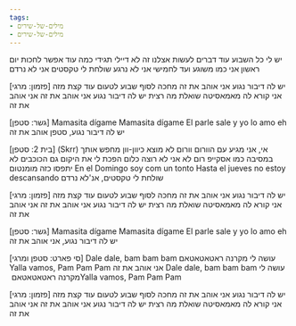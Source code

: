 ```yaml
---
tags:
- מילים-של-שירים
- מילים-של-שירים
---
```


יש לי כל השבוע עוד דברים לעשות
אצלנו זה לא דיילי
תגידי כמה עוד אפשר לחכות
יום ראשון אני כמו משוגע
ועד לחמישי אני לא נרגע
שולחת לי טקסטים
אני לא נרדם

[פזמון: מרגי]
יש לה דיבור נגוע
אני אוהב את זה
מחכה לסוף שבוע
לטעום עוד קצת מזה
אני קורא לה מאמאסיטה
שואלת מה רצית
יש לה דיבור נגוע
אני אוהב את זה אני אוהב את זה

[גשר: סטפן]
Mamasita dígame
Mamasita dígame
El parle sale y yo lo amo eh
יש לה דיבור נגוע, סטפן אוהב את זה

[בית 2: סטפן]
(Skrr)
אי, אני מגיע עם הוורום וורום
לא מוצא כיוון-וון
מחפש אותך במסיבה כמו אסקייפ רום
לא אני לא רוצה כלום
הפכת לי את היקום
גם הכוכבים לא יתפסו כזה מומנטום
En el Domingo soy com un tonto
Hasta el jueves no estoy descansando
שולחת לי טקסטים, אנ'לא נרדם

[פזמון: מרגי]
יש לה דיבור נגוע
אני אוהב את זה
מחכה לסוף שבוע
לטעום עוד קצת מזה
אני קורא לה מאמאסיטה
שואלת מה רצית
יש לה דיבור נגוע
אני אוהב את זה אני אוהב את זה

[גשר: סטפן]
‏Mamasita dígame
‏Mamasita dígame
‏El parle sale y yo lo amo eh
יש לה דיבור נגוע, אני אוהב את זה

[סי פארט: סטפן ומרגי]
Dale dale, bam bam bam
עושה לי מקרנה ראטאטאטאם
Yalla vamos, Pam Pam Pam
אני אוהב את זה
Dale dale, bam bam bam
עושה לי מקרנה ראטאטאטאם
‏Yalla vamos, Pam Pam Pam

[פזמון: מרגי]
יש לה דיבור נגוע
אני אוהב את זה
מחכה לסוף שבוע
לטעום עוד קצת מזה
אני קורא לה מאמאסיטה
שואלת מה רצית
יש לה דיבור נגוע
אני אוהב את זה אני אוהב את זה